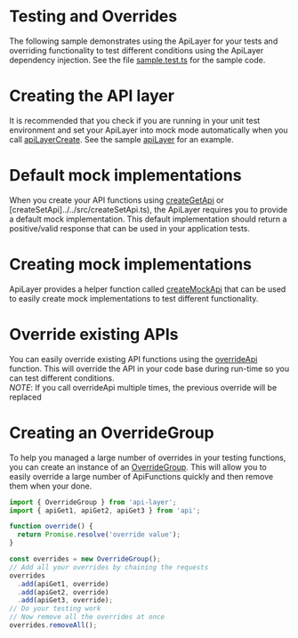 # Testing and Overrides
The following sample demonstrates using the ApiLayer for your tests and overriding functionality to test different conditions using the ApiLayer dependency injection.  See the file [sample.test.ts](./sample.test.ts) for the sample code.

# Creating the API layer
It is recommended that you check if you are running in your unit test environment and set your ApiLayer into mock mode automatically when you call [apiLayerCreate](../../src/ApiLayer.ts). See the sample [apiLayer](../api/apiLayer.ts) for an example.

# Default mock implementations
When you create your API functions using [createGetApi](../../src/createGetApi.ts) or [createSetApi]../../src/createSetApi.ts), the ApiLayer requires you to provide a default mock implementation.  This default implementation should return a positive/valid response that can be used in your application tests.  

# Creating mock implementations
ApiLayer provides a helper function called [createMockApi](../../src/createMockApi.ts) that can be used to easily create mock implementations to test different functionality.  

# Override existing APIs
You can easily override existing API functions using the [overrideApi](../../src/overrideApi.ts) function. This will override the API in your code base during run-time so you can test different conditions.  
*NOTE*: If you call overrideApi multiple times, the previous override will be replaced

# Creating an OverrideGroup
To help you managed a large number of overrides in your testing functions, you can create an instance of an [OverrideGroup](../../src/OverrideGroup.ts).  This will allow you to easily override a large number of ApiFunctions quickly and then remove them when your done.
```javascript
import { OverrideGroup } from 'api-layer';
import { apiGet1, apiGet2, apiGet3 } from 'api';

function override() {
  return Promise.resolve('override value');
}

const overrides = new OverrideGroup();
// Add all your overrides by chaining the requests
overrides
  .add(apiGet1, override)
  .add(apiGet2, override)
  .add(apiGet3, override);
// Do your testing work
// Now remove all the overrides at once
overrides.removeAll();
```
